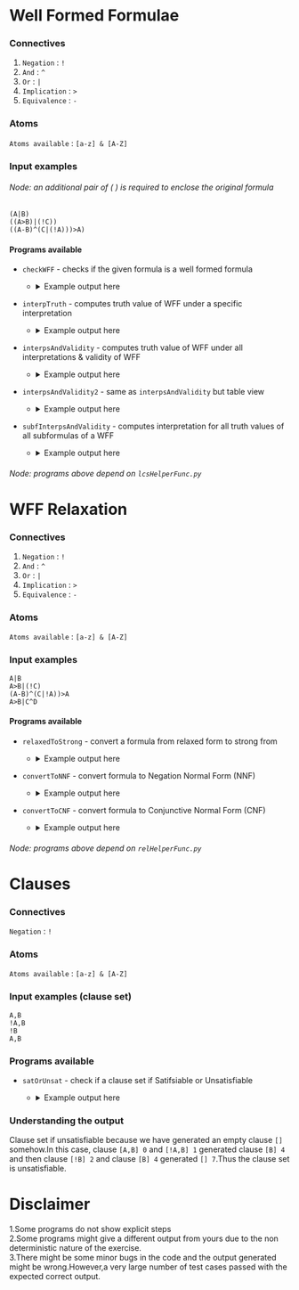 # Well Formed Formulae
### Connectives
1. ```Negation``` : ```!``` <br/>
2. ```And``` : ```^``` <br/>
3. ```Or``` : ```|``` <br/>
4. ```Implication``` : ```>``` <br/>
5. ```Equivalence``` : ```-```  <br/>
### Atoms
 ```Atoms available``` : ```[a-z] & [A-Z]``` <br/>
### Input examples
###### Node: an additional pair of ( ) is required to enclose the original formula
 ```(A|B)``` <br/>
 ```((A>B)|(!C))``` <br/>
 ```((A-B)^(C|(!A)))>A)```
#### Programs available
* ```checkWFF``` - checks if the given formula is a well formed formula 
    - <details>

      <summary>Example output here</summary>

      ![Imgur Image](https://i.imgur.com/K0cbrfM.png)

      </details>
     
* ```interpTruth``` - computes truth value of WFF under a specific interpretation
    
    - <details>

      <summary>Example output here</summary>

      ![Imgur Image](https://i.imgur.com/4QWfU8z.png)

      </details>
      
* ```interpsAndValidity``` - computes truth value of WFF under all interpretations & validity of WFF    
    - <details>

      <summary>Example output here</summary>

      ![Imgur Image](https://i.imgur.com/uxbQIJp.png)

      </details>
      
* ```interpsAndValidity2``` - same as ```interpsAndValidity``` but table view
    
    - <details>

      <summary>Example output here</summary>

      ![Imgur Image](https://i.imgur.com/iOYtIF4.png)

      </details>
      
* ```subfInterpsAndValidity``` - computes interpretation for all truth values of all subformulas of a WFF
    
    - <details>

      <summary>Example output here</summary>

      ![Imgur Image](https://i.imgur.com/8CfI9gb.png)

      </details>
            
###### Node: programs above depend on ```lcsHelperFunc.py```

# WFF Relaxation
### Connectives
1. ```Negation``` : ```!``` <br/>
2. ```And``` : ```^``` <br/>
3. ```Or``` : ```|``` <br/>
4. ```Implication``` : ```>``` <br/>
5. ```Equivalence``` : ```-```  <br/>
### Atoms
 ```Atoms available``` : ```[a-z] & [A-Z]``` <br/>
### Input examples
 ```A|B```  <br/>
 ```A>B|(!C)``` <br/>
 ```(A-B)^(C|!A))>A``` <br/>
 ```A>B|C^D```
#### Programs available
* ```relaxedToStrong``` - convert a formula from relaxed form to strong from
    
    - <details>

      <summary>Example output here</summary>

      ![Imgur Image](https://i.imgur.com/6k3h4R4.png)

      </details>
      
* ```convertToNNF``` - convert formula to Negation Normal Form (NNF)
    
    - <details>

      <summary>Example output here</summary>

      ![Imgur Image](https://i.imgur.com/DAAVw45.png)

      </details>
      
* ```convertToCNF``` - convert formula to Conjunctive Normal Form (CNF)
    
    - <details>

      <summary>Example output here</summary>

      ![Imgur Image](https://i.imgur.com/AeP4p5g.png)

      </details>
      
###### Node: programs above depend on ```relHelperFunc.py```

# Clauses
### Connectives
```Negation``` : ```!``` <br/>
### Atoms
 ```Atoms available``` : ```[a-z] & [A-Z]``` <br/>
### Input examples (clause set)
```A,B``` <br/>
```!A,B``` <br/>
```!B``` <br/>
```A,B``` <br/>

### Programs available
* ```satOrUnsat``` - check if a clause set if Satifsiable or Unsatisfiable
    
    - <details>

      <summary>Example output here</summary>

      ![Imgur Image](https://i.imgur.com/6yAG0Q9.png)

      </details>
 ### Understanding the output
 Clause set if unsatisfiable because we have generated an empty clause ```[]``` somehow.In this case, clause ```[A,B] 0``` and ```[!A,B] 1``` generated clause ```[B] 4``` and then clause ```[!B] 2``` and clause ```[B] 4``` generated ```[] 7```.Thus the clause set is unsatisfiable.
      
# Disclaimer
1.Some programs do not show explicit steps <br/>
2.Some programs might give a different output from yours due to the non deterministic nature of the exercise. <br/>
3.There might be some minor bugs in the code and the output generated might be wrong.However,a very large number of test cases passed with the expected correct output.





